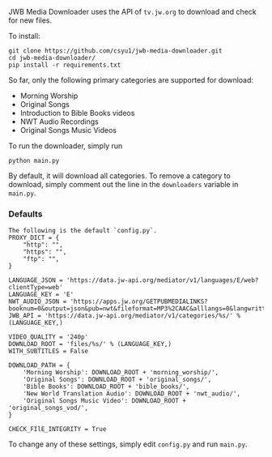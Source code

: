 JWB Media Downloader uses the API of `tv.jw.org` to download and check for new files.

To install:

```
git clone https://github.com/csyu1/jwb-media-downloader.git
cd jwb-media-downloader/
pip install -r requirements.txt
```

So far, only the following primary categories are supported for download:
* Morning Worship
* Original Songs
* Introduction to Bible Books videos
* NWT Audio Recordings
* Original Songs Music Videos

To run the downloader, simply run
```
python main.py
```

By default, it will download all categories. To remove a category to download, simply comment out the line
in the `downloaders` variable in `main.py`.


### Defaults
```
The following is the default `config.py`.
PROXY_DICT = {
    "http": "",
    "https": "",
    "ftp": "",
}

LANGUAGE_JSON = 'https://data.jw-api.org/mediator/v1/languages/E/web?clientType=web'
LANGUAGE_KEY = 'E'
NWT_AUDIO_JSON = 'https://apps.jw.org/GETPUBMEDIALINKS?booknum=0&output=json&pub=nwt&fileformat=MP3%2CAAC&alllangs=0&langwritten=E&txtCMSLang=E'
JWB_API = 'https://data.jw-api.org/mediator/v1/categories/%s/' % (LANGUAGE_KEY,)

VIDEO_QUALITY = '240p'
DOWNLOAD_ROOT = 'files/%s/' % (LANGUAGE_KEY,)
WITH_SUBTITLES = False

DOWNLOAD_PATH = {
    'Morning Worship': DOWNLOAD_ROOT + 'morning_worship/',
    'Original Songs': DOWNLOAD_ROOT + 'original_songs/',
    'Bible Books': DOWNLOAD_ROOT + 'bible_books/',
    'New World Translation Audio': DOWNLOAD_ROOT + 'nwt_audio/',
    'Original Songs Music Video': DOWNLOAD_ROOT + 'original_songs_vod/',
}

CHECK_FIlE_INTEGRITY = True
```

To change any of these settings, simply edit `config.py` and run `main.py`.

